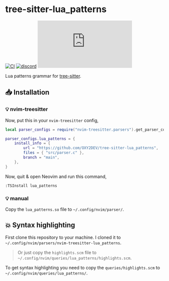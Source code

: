 # tree-sitter-lua_patterns

[![CI][ci]](https://github.com/tree-sitter/tree-sitter-lua_patterns/actions/workflows/ci.yml)
[![discord][discord]](https://discord.gg/w7nTvsVJhm)
[![matrix][matrix]](https://matrix.to/#/#tree-sitter-chat:matrix.org)

Lua patterns grammar for [tree-sitter](https://github.com/tree-sitter/tree-sitter).

[ci]: https://img.shields.io/github/actions/workflow/status/OXY2DEV/tree-sitter-lua_patterns/ci.yml?logo=github&label=CI
[discord]: https://img.shields.io/discord/1063097320771698699?logo=discord&label=discord
[matrix]: https://img.shields.io/matrix/tree-sitter-chat%3Amatrix.org?logo=matrix&label=matrix

## 📥 Installation

### 💡 nvim-treesitter

Now, put this in your `nvim-treesitter` config,

```lua
local parser_configs = require("nvim-treesitter.parsers").get_parser_configs();

parser_configs.lua_patterns = {
    install_info = {
        url = "https://github.com/OXY2DEV/tree-sitter-lua_patterns",
        files = { "src/parser.c" },
        branch = "main",
    },
}
```

Now, quit & open Neovim and run this command,

```vim
:TSInstall lua_patterns
```

### 💡 manual

Copy the `lua_patterns.so` file to `~/.config/nvim/parser/`.

## 💥 Syntax highlighting

First clone this repository to your machine. I cloned it to `~/.config/nvim/parsers/nvim-treesitter-lua_patterns`.

> Or just copy the `highlights.scm` file to `~/.config/nvim/queries/lua_patterns/highlights.scm`.

To get syntax highlighting you need to copy the `queries/highlights.scm` to `~/.config/nvim/queries/lua_patterns/`.


